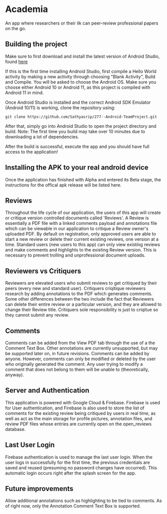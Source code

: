 # Academia
An app where researchers or their ilk can peer-review professional papers on the go.

## Building the project
Make sure to first download and install the latest version of Android Studio, found [here](https://developer.android.com/studio/?gclid=Cj0KCQiA48j9BRC-ARIsAMQu3WQyjDK8mCnRvmxIgKQhraBXtx_VKZod_fwn0J32Dpkt5-7aCE-zCNkaAojSEALw_wcB&gclsrc=aw.ds)

If this is the first time installing Android Studio, first compile a Hello World activity by making a new activity through choosing "Blank Activity", Build and Compile. You will be asked to choose the Android OS. Make sure you choose either Android 10 or Android 11, as this project is compiled with Android 11 in mind.

Once Android Studio is installed and the correct Android SDK Emulator (Android 10/11) is working, clone the repository using:
```
git clone https://github.com/Sathyasrip/277--Android-TeamProject.git
```

After that, simply go into Android Studio to open the project directory and build. Note: The first time you build may take over 10 minutes due to downloading a lot of dependencies.

After the build is successful, execute the app and you should have full access to the application!

## Installing the APK to your real android device
Once the application has finished with Alpha and entered its Beta stage, the instructions for the offical apk release will be listed here.

## Reviews
Throughout the life cycle of our application, the users of this app will create or critique version controlled documents called 'Reviews'. A Review is essentially a PDF file with a linked comments payload and annotations file which can be viewable in our application to critique a Review owner's uploaded PDF. By default on registration, only approved users are able to start a new review or delete their current existing reviews, one version at a time. Standard users (new users to this app) can only view existing reviews and make comments and highlights to the existing Review version. This is necessary to prevent trolling and unprofessional document uploads.

## Reviewers vs Critiquers
Reviewers are elevated users who submit reviews to get critiqued by their peers (every new and standard user). Critiquers criqitique reviewers research by adding annotations to the PDF which generates comments. Some other differences between the two include the fact that Reviewers can delete their entire review or a particular version, and they are allowed to change their Review title. Critiquers sole responsibility is just to criqitue so they cannot submit any review.

## Comments
Comments can be added from the View PDF tab through the use of a the Comment Text Box. Other annotations are currently unsupported, but may be supported later on, in future revisions. Comments can be added by anyone. However, comments can only be modified or deleted by the user who originally generated the comment. Any user trying to modify a comment that does not belong to them will be unable to (theoretically, anyway).

## Server and Authentication
This application is powered with Google Cloud & Firebase. Firebase is used for User authentication, and Firebase is also used to store the list of comments for the existing review being critiqued by users in real time, as well as act as the main storage for profile pictures, annotation files, and review PDF files whose entries are currently open on the open_reviews database.

## Last User Login
Firebase authentication is used to manage the last user login. When the user logs in successfully for the first time, the previous credentials are saved and reused (presuming no password changes have occurred). This automatic login occurs right after the splash screen for the app.

## Future improvements
Allow additional annotations such as highlighting to be tied to comments. As of right now, only the Annotation Comment Text Box is supported.